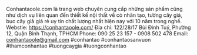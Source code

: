 Conhantaoole.com là trang web chuyên cung cấp những sản phẩm cũng như dịch vụ liên quan đến thiết kế nội thất về cỏ nhân tạo, tường cây giả, bục cây giả giá rẻ uy tín chất lượng nhất hiện nay với 10 năm trong nghề.
Webstie: https://conhantaoole.com/
Địa chỉ: 122/28/17 Bùi Đình Tuý, Phường 12, Quận Bình Thạnh, TPHCM
Phone: 090 25 23 157 - 0908 502 478
Email: conhantaoole@gmail.com
#conhantao #conhantaosanvuon #thamconhantao #tuongcaygia #tuongconhantao
